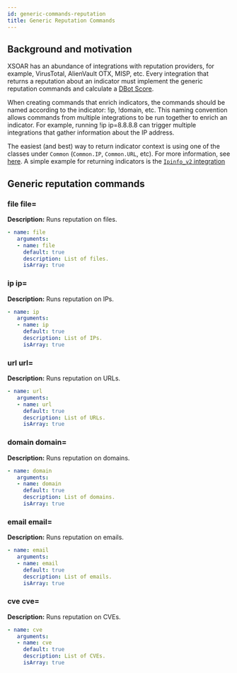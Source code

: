```yaml
---
id: generic-commands-reputation
title: Generic Reputation Commands
---
```



## Background and motivation

XSOAR has an abundance of integrations with reputation providers, for example, VirusTotal, AlienVault OTX, MISP, etc. 
Every integration that returns a reputation about an indicator must implement the generic reputation commands and calculate a [DBot Score](../integrations/dbot).

When creating commands that enrich indicators, the commands should be named according to the indicator: !ip, !domain, etc. This naming convention allows commands from multiple integrations to be run together to enrich an indicator. For example, running !ip ip=8.8.8.8 can trigger multiple integrations that gather information about the IP address.

The easiest (and best) way to return indicator context is using one of the classes under `Common` (`Common.IP`, `Common.URL`, etc). For more information, see [here](context-and-outputs#return-ip-reputation). A simple example for returning indicators is the [`Ipinfo_v2` integration](https://github.com/demisto/content/blob/master/Packs/ipinfo/Integrations/ipinfo_v2/ipinfo_v2.py)


## Generic reputation commands

### **file file=**

**Description:** Runs reputation on files.

```yaml
- name: file
   arguments:
   - name: file
     default: true
     description: List of files.
     isArray: true
```


### **ip ip=**
**Description:** Runs reputation on IPs.

```yaml
- name: ip
   arguments:
   - name: ip
     default: true
     description: List of IPs.
     isArray: true
```


### **url url=**

**Description:** Runs reputation on URLs.

```yaml
- name: url
   arguments:
   - name: url
     default: true
     description: List of URLs.
     isArray: true
```

### **domain domain=**

**Description:** Runs reputation on domains.

```yaml
- name: domain
   arguments:
   - name: domain
     default: true
     description: List of domains.
     isArray: true
```

### **email email=**

**Description:** Runs reputation on emails.

```yaml
- name: email
   arguments:
   - name: email
     default: true
     description: List of emails.
     isArray: true
```

### **cve cve=**

**Description:** Runs reputation on CVEs.

```yaml
- name: cve
   arguments:
   - name: cve
     default: true
     description: List of CVEs.
     isArray: true
```
